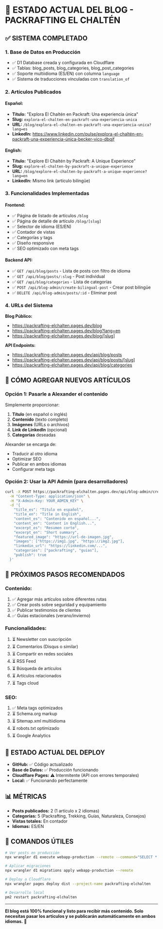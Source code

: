 # 📝 ESTADO ACTUAL DEL BLOG - PACKRAFTING EL CHALTÉN

## ✅ **SISTEMA COMPLETADO**

### **1. Base de Datos en Producción**
- ✅ D1 Database creada y configurada en Cloudflare
- ✅ Tablas: blog_posts, blog_categories, blog_post_categories
- ✅ Soporte multiidioma (ES/EN) con columna `language`
- ✅ Sistema de traducciones vinculadas con `translation_of`

### **2. Artículos Publicados**

#### **Español:**
- **Título:** "Explora El Chaltén en Packraft: Una experiencia única"
- **Slug:** `explora-el-chalten-en-packraft-una-experiencia-unica`
- **URL:** `/blog/explora-el-chalten-en-packraft-una-experiencia-unica?lang=es`
- **LinkedIn:** https://www.linkedin.com/pulse/explora-el-chaltén-en-packraft-una-experiencia-única-becker-vico-dbqjf

#### **English:**
- **Título:** "Explore El Chaltén by Packraft: A Unique Experience"
- **Slug:** `explore-el-chalten-by-packraft-a-unique-experience`
- **URL:** `/blog/explore-el-chalten-by-packraft-a-unique-experience?lang=en`
- **LinkedIn:** Mismo link (artículo bilingüe)

### **3. Funcionalidades Implementadas**

#### **Frontend:**
- ✅ Página de listado de artículos `/blog`
- ✅ Página de detalle de artículo `/blog/[slug]`
- ✅ Selector de idioma (ES/EN)
- ✅ Contador de vistas
- ✅ Categorías y tags
- ✅ Diseño responsive
- ✅ SEO optimizado con meta tags

#### **Backend API:**
- ✅ `GET /api/blog/posts` - Lista de posts con filtro de idioma
- ✅ `GET /api/blog/posts/:slug` - Post individual
- ✅ `GET /api/blog/categories` - Lista de categorías
- ✅ `POST /api/blog-admin/create-bilingual-post` - Crear post bilingüe
- ✅ `DELETE /api/blog-admin/posts/:id` - Eliminar post

### **4. URLs del Sistema**

**Blog Público:**
- https://packrafting-elchalten.pages.dev/blog
- https://packrafting-elchalten.pages.dev/blog?lang=en
- https://packrafting-elchalten.pages.dev/blog/[slug]

**API Endpoints:**
- https://packrafting-elchalten.pages.dev/api/blog/posts
- https://packrafting-elchalten.pages.dev/api/blog/posts/[slug]
- https://packrafting-elchalten.pages.dev/api/blog/categories

## 📌 **CÓMO AGREGAR NUEVOS ARTÍCULOS**

### **Opción 1: Pasarle a Alexander el contenido**

Simplemente proporcionar:
1. **Título** (en español o inglés)
2. **Contenido** (texto completo)
3. **Imágenes** (URLs o archivos)
4. **Link de LinkedIn** (opcional)
5. **Categorías** deseadas

Alexander se encarga de:
- Traducir al otro idioma
- Optimizar SEO
- Publicar en ambos idiomas
- Configurar meta tags

### **Opción 2: Usar la API Admin (para desarrolladores)**

```bash
curl -X POST https://packrafting-elchalten.pages.dev/api/blog-admin/create-bilingual-post \
  -H "Content-Type: application/json" \
  -H "X-Admin-Key: YOUR_ADMIN_KEY" \
  -d '{
    "title_es": "Título en español",
    "title_en": "Title in English",
    "content_es": "Contenido en español...",
    "content_en": "Content in English...",
    "excerpt_es": "Resumen corto",
    "excerpt_en": "Short summary",
    "featured_image": "https://url-de-imagen.jpg",
    "images": ["https://img1.jpg", "https://img2.jpg"],
    "linkedin_url": "https://linkedin.com/...",
    "categories": ["packrafting", "guias"],
    "publish": true
  }'
```

## 🎯 **PRÓXIMOS PASOS RECOMENDADOS**

### **Contenido:**
1. ✅ Agregar más artículos sobre diferentes rutas
2. ✅ Crear posts sobre seguridad y equipamiento
3. ✅ Publicar testimonios de clientes
4. ✅ Guías estacionales (verano/invierno)

### **Funcionalidades:**
1. ⏳ Newsletter con suscripción
2. ⏳ Comentarios (Disqus o similar)
3. ⏳ Compartir en redes sociales
4. ⏳ RSS Feed
5. ⏳ Búsqueda de artículos
6. ⏳ Artículos relacionados
7. ⏳ Tags cloud

### **SEO:**
1. ✅ Meta tags optimizados
2. ⏳ Schema.org markup
3. ⏳ Sitemap.xml multiidioma
4. ⏳ robots.txt optimizado
5. ⏳ Google Analytics

## 🚨 **ESTADO ACTUAL DEL DEPLOY**

- **GitHub:** ✅ Código actualizado
- **Base de Datos:** ✅ Producción funcionando
- **Cloudflare Pages:** ⚠️ Intermitente (API con errores temporales)
- **Local:** ✅ Funcionando perfectamente

## 📊 **MÉTRICAS**

- **Posts publicados:** 2 (1 artículo x 2 idiomas)
- **Categorías:** 5 (Packrafting, Trekking, Guías, Naturaleza, Consejos)
- **Vistas totales:** En contador
- **Idiomas:** ES/EN

## 🔧 **COMANDOS ÚTILES**

```bash
# Ver posts en producción
npx wrangler d1 execute webapp-production --remote --command="SELECT * FROM blog_posts"

# Aplicar migraciones
npx wrangler d1 migrations apply webapp-production --remote

# Deploy a Cloudflare
npx wrangler pages deploy dist --project-name packrafting-elchalten

# Desarrollo local
pm2 restart packrafting-elchalten
```

---

**El blog está 100% funcional y listo para recibir más contenido. Solo necesitas pasar los artículos y se publicarán automáticamente en ambos idiomas.** 🚀